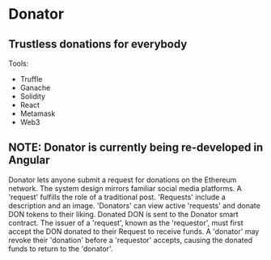# Donator
## Trustless donations for everybody

Tools:

- Truffle
- Ganache
- Solidity
- React
- Metamask
- Web3

## NOTE: Donator is currently being re-developed in Angular

Donator lets anyone submit a request for donations on the Ethereum network. The system design mirrors familiar social media platforms. A 'request' fulfills the role of a traditional post. 
'Requests' include a description and an image. 'Donators' can view active 'requests' and donate DON tokens to their liking. Donated DON is sent to the Donator smart contract.
The issuer of a 'request', known as the 'requestor', must first accept the DON donated to their Request to receive funds.
A 'donator' may revoke their 'donation' before a 'requestor' accepts, causing the donated funds to return to the 'donator'.


